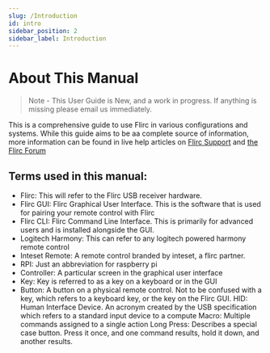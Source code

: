 ```yaml
---
slug: /Introduction
id: intro
sidebar_position: 2
sidebar_label: Introduction
---
```


# About This Manual

> Note - This User Guide is New, and a work in progress. If anything is missing please email us immediately.

This is a comprehensive guide to use Flirc in various configurations and systems. While this guide aims to be aa complete source of information, more information can be found in live help articles on [Flirc Support](http://support.flirc.tv) and [the Flirc Forum](http://forum.flirc.tv)

## Terms used in this manual:

- Flirc: This will refer to the Flirc USB receiver hardware.
- Flirc GUI: Flirc Graphical User Interface. This is the software that is used for pairing your remote control with Flirc
- Flirc CLI: Flirc Command Line Interface. This is primarily for advanced users and is installed alongside the GUI.
- Logitech Harmony: This can refer to any logitech powered harmony remote control
- Inteset Remote: A remote control branded by inteset, a flirc partner.
- RPI: Just an abbreviation for raspberry pi
- Controller: A particular screen in the graphical user interface
- Key: Key is referred to as a key on a keyboard or in the GUI
- Button: A button on a physical remote control. Not to be confused with a key, which refers to a keyboard key, or the key on the Flirc GUI.
HID: Human Interface Device. An acronym created by the USB specification which refers to a standard input device to a compute
Macro: Multiple commands assigned to a single action
Long Press: Describes a special case button. Press it once, and one command results, hold it down, and another results.